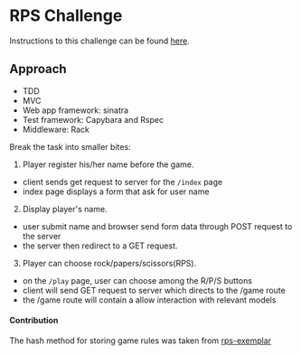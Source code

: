 # RPS Challenge

Instructions to this challenge can be found [here](https://github.com/makersacademy/rps-challenge).

## Approach

- TDD
- MVC
- Web app framework: sinatra
- Test framework: Capybara and Rspec
- Middleware: Rack

Break the task into smaller bites:<br>
1) Player register his/her name before the game.
  - client sends get request to server for the `/index` page
  - index page displays a form that ask for user name

2) Display player's name.
  - user submit name and browser send form data through POST request to the server
  - the server then redirect to a GET request.

3) Player can choose rock/papers/scissors(RPS).
  - on the `/play` page, user can choose among the R/P/S buttons
  - client will send GET request to server which directs to the /game route
  - the /game route will contain a allow interaction with relevant models

  #### Contribution

  The hash method for storing game rules was taken from [rps-exemplar](https://github.com/makersacademy/rps-exemplar/blob/master/lib/turn.rb)
